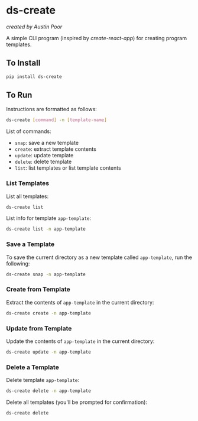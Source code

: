 # ds-create

_created by Austin Poor_

A simple CLI program (inspired by _create-react-app_) for creating program templates.

## To Install

```bash
pip install ds-create
```

## To Run

Instructions are formatted as follows:

```bash
ds-create [command] -n [template-name]
```

List of commands:
* `snap`: save a new template
* `create`: extract template contents
* `update`: update template
* `delete`: delete template
* `list`: list templates or list template contents

### List Templates

List all templates:

```bash
ds-create list
```

List info for template `app-template`:

```bash
ds-create list -n app-template
```

### Save a Template

To save the current directory as a new template called `app-template`, run the following:

```bash
ds-create snap -n app-template
```

### Create from Template

Extract the contents of `app-template` in the current directory:

```bash
ds-create create -n app-template
```

### Update from Template

Update the contents of `app-template` in the current directory:

```bash
ds-create update -n app-template
```

### Delete a Template

Delete template `app-template`:

```bash
ds-create delete -n app-template
```

Delete all templates (you'll be prompted for confirmation):

```bash
ds-create delete
```



